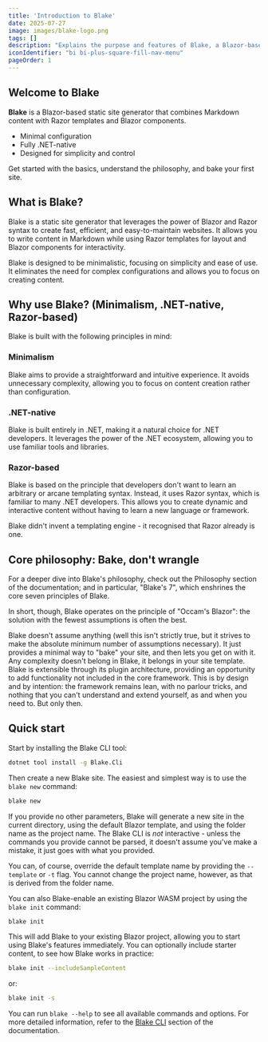 ```yaml
---
title: 'Introduction to Blake'
date: 2025-07-27
image: images/blake-logo.png
tags: []
description: "Explains the purpose and features of Blake, a Blazor-based static site generator."
iconIdentifier: "bi bi-plus-square-fill-nav-menu"
pageOrder: 1
---
```


## Welcome to Blake

**Blake** is a Blazor-based static site generator that combines Markdown content with Razor templates and Blazor components.

- Minimal configuration
- Fully .NET-native
- Designed for simplicity and control

Get started with the basics, understand the philosophy, and bake your first site.


## What is Blake?

Blake is a static site generator that leverages the power of Blazor and Razor syntax to create fast, efficient, and easy-to-maintain websites. It allows you to write content in Markdown while using Razor templates for layout and Blazor components for interactivity.

Blake is designed to be minimalistic, focusing on simplicity and ease of use. It eliminates the need for complex configurations and allows you to focus on creating content.

## Why use Blake? (Minimalism, .NET-native, Razor-based)

Blake is built with the following principles in mind:

### Minimalism

Blake aims to provide a straightforward and intuitive experience. It avoids unnecessary complexity, allowing you to focus on content creation rather than configuration.

### .NET-native

Blake is built entirely in .NET, making it a natural choice for .NET developers. It leverages the power of the .NET ecosystem, allowing you to use familiar tools and libraries.

### Razor-based

Blake is based on the principle that developers don't want to learn an arbitrary or arcane templating syntax. Instead, it uses Razor syntax, which is familiar to many .NET developers. This allows you to create dynamic and interactive content without having to learn a new language or framework.

Blake didn't invent a templating engine - it recognised that Razor already is one.

## Core philosophy: Bake, don't wrangle

For a deeper dive into Blake's philosophy, check out the Philosophy section of the documentation; and in particular, "Blake's 7", which enshrines the core seven principles of Blake.

In short, though, Blake operates on the principle of "Occam's Blazor": the solution with the fewest assumptions is often the best.

Blake doesn't assume anything (well this isn't strictly true, but it strives to make the absolute minimum number of assumptions necessary). It just provides a minimal way to "bake" your site, and then lets you get on with it. Any complexity doesn't belong in Blake, it belongs in your site template. Blake is extensible through its plugin architecture, providing an opportunity to add functionality not included in the core framework. This is by design and by intention: the framework remains lean, with no parlour tricks, and nothing that you can't understand and extend yourself, as and when you need to. But only then.

## Quick start

Start by installing the Blake CLI tool:

```bash
dotnet tool install -g Blake.Cli
```

Then create a new Blake site. The easiest and simplest way is to use the `blake new` command:

```bash
blake new
```

If you provide no other parameters, Blake will generate a new site in the current directory, using the default Blazor template, and using the folder name as the project name. The Blake CLI is _not_ interactive - unless the commands you provide cannot be parsed, it doesn't assume you've make a mistake, it just goes with what you provided.

You can, of course, override the default template name by providing the `--template` or `-t` flag. You cannot change the project name, however, as that is derived from the folder name.

You can also Blake-enable an existing Blazor WASM project by using the `blake init` command:

```bash
blake init
```

This will add Blake to your existing Blazor project, allowing you to start using Blake's features immediately. You can optionally include starter content, to see how Blake works in practice:

```bash
blake init --includeSampleContent
```

or:
```bash
blake init -s
```

You can run `blake --help` to see all available commands and options. For more detailed information, refer to the [Blake CLI](/pages/cli) section of the documentation.